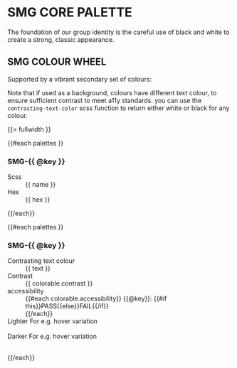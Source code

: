 # SMG CORE PALETTE

The foundation of our group identity is the careful use of black and white to create a strong, classic appearance.

## SMG COLOUR WHEEL

Supported by a vibrant secondary set of colours:

Note that if used as a background, colours have different text colour, to ensure sufficient contrast to meet a11y standards.
you can use the `contrasting-text-color` scss function to return either white or black for any colour.

{{> fullwidth }}

<div class="o-grid o-grid--4-col">
{{#each palettes }}
  <div class="o-grid__item">
    <article class="c-card c-card--default">
    <div class="c-card__img u-bg-{{ @key }}">
    </div>
      <div class="c-card__content">
          <div class="c-card__info">
              <h3 class="c-card__title">
                  SMG-{{ @key }}
              </h3>
          </div>
          <div class="c-card__info">
            <dl class="o-dl">
              <dt>Scss</dt>
              <dd>{{ name }}</dd>
              <dt>Hex</dt>
              <dd>{{ hex }}</dd>
           </dl>
          </div>
      </div>
    </article>

  </div>

{{/each}}

</div>

<div class="o-grid o-grid--4-col">
{{#each palettes }}
  <div class="o-grid__item">
    <article class="c-card c-card--default">
      <div class="c-card__content">
          <div class="c-card__info">
              <h3 class="c-card__title">
                  SMG-{{ @key }}
              </h3>
          </div>
          <div class="c-card__info">
            <dl class="o-dl">
             <dt>Contrasting text colour</dt>
              <dd class="u-bg-{{ @key }}">{{ text }}</dd>
             <dt>Contrast</dt>
              <dd>{{ colorable.contrast }}</dd>
            <dt>accessibility</dt>
              <dd>
              {{#each colorable.accessibility}}
                {{@key}}: {{#if this}}PASS{{else}}FAIL{{/if}}<br/>
              {{/each}}
              </dd>
              <dt>Lighter For e.g. hover variation</dt>
              <dd class="u-bg-{{ @key }}-light">&nbsp;</dd>
              <dt>Darker For e.g. hover variation</dt>
              <dd class="u-bg-{{ @key }}-dark">&nbsp;</dd>
            </dl>
          </div>
      </div>
    </article>

  </div>

{{/each}}

</div>
